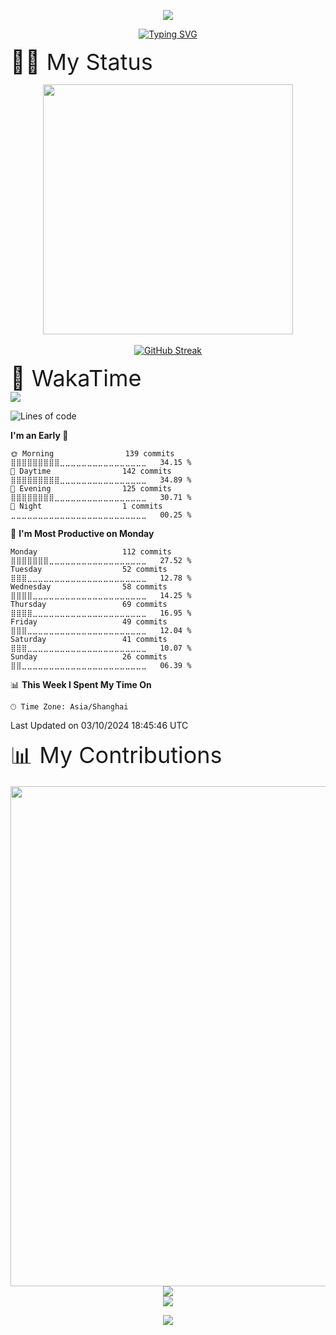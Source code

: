 <p align="center">
    <img src="https://capsule-render.vercel.app/api?type=waving&height=300&color=gradient&text=Welcome%20to%20my%20space&fontAlign=48&fontColor=0d1117&animation=fadeIn&stroke=0d1117&reversal=false&desc=Salianbooth&descAlign=61&descAlignY=38" />
</p>
<p align="center">
<a href="https://git.io/typing-svg"><img src="https://readme-typing-svg.demolab.com?font=Fira+Code&pause=1000&color=A347F7&center=false%C2%A0%E5%81%87&vCenter=false%C2%A0%E5%81%87&repeat=true%C2%A0%E7%9C%9F&random=false%C2%A0%E5%81%87&width=444&lines=Welcome+to+my+Github+profile+page!" alt="Typing SVG" /></a>
</p>

 <div style="font-size: 36px;text-align: left;">🧙‍♂️ My Status </div>
<p align="center">
    <!-- https://github.com/anuraghazra/github-readme-stats -->
  <img align="center" width="400" src="https://github-readme-stats.vercel.app/api?username=Salianbooth&theme=tokyonight" />
    <br /> <br />
   <a href="https://git.io/streak-stats"><img src="https://streak-stats.demolab.com?user=Salianbooth&theme=iceberg&hide_border=" alt="GitHub Streak" /></a>
    <br />
<!-- waka time-->
 <div style="font-size: 36px;text-align: left;">🍔 WakaTime   </div> 
<picture>
  <source
    srcset="https://github-readme-stats.vercel.app/api/wakatime?username=Salianbooth&layout=compact&text_color=f0f6fc&bg_color=00000000&hide_border=true&hide_title=true"
    media="(prefers-color-scheme: dark)"
  />
  <source
    srcset="https://github-readme-stats.vercel.app/api/wakatime?username=Salianbooth&layout=compact&text_color=1f2328&bg_color=00000000&hide_border=true&hide_title=true"
    media="(prefers-color-scheme: light), (prefers-color-scheme: no-preference)"
  />
  <img src="https://github-readme-stats.vercel.app/api/wakatime?username=Salianbooth&layout=compact&text_color=f0f6fc&bg_color=00000000&hide_border=true&hide_title=true" />
</picture>


<!--START_SECTION:waka-->
![Lines of code](https://img.shields.io/badge/From%20Hello%20World%20I%27ve%20Written-353.3%20thousand%20lines%20of%20code-blue)

**I'm an Early 🐤** 

```text
🌞 Morning                139 commits         ⣿⣿⣿⣿⣿⣿⣿⣿⣿⣀⣀⣀⣀⣀⣀⣀⣀⣀⣀⣀⣀⣀⣀⣀⣀   34.15 % 
🌆 Daytime                142 commits         ⣿⣿⣿⣿⣿⣿⣿⣿⣿⣀⣀⣀⣀⣀⣀⣀⣀⣀⣀⣀⣀⣀⣀⣀⣀   34.89 % 
🌃 Evening                125 commits         ⣿⣿⣿⣿⣿⣿⣿⣿⣀⣀⣀⣀⣀⣀⣀⣀⣀⣀⣀⣀⣀⣀⣀⣀⣀   30.71 % 
🌙 Night                  1 commits           ⣀⣀⣀⣀⣀⣀⣀⣀⣀⣀⣀⣀⣀⣀⣀⣀⣀⣀⣀⣀⣀⣀⣀⣀⣀   00.25 % 
```
📅 **I'm Most Productive on Monday** 

```text
Monday                   112 commits         ⣿⣿⣿⣿⣿⣿⣿⣀⣀⣀⣀⣀⣀⣀⣀⣀⣀⣀⣀⣀⣀⣀⣀⣀⣀   27.52 % 
Tuesday                  52 commits          ⣿⣿⣿⣀⣀⣀⣀⣀⣀⣀⣀⣀⣀⣀⣀⣀⣀⣀⣀⣀⣀⣀⣀⣀⣀   12.78 % 
Wednesday                58 commits          ⣿⣿⣿⣿⣀⣀⣀⣀⣀⣀⣀⣀⣀⣀⣀⣀⣀⣀⣀⣀⣀⣀⣀⣀⣀   14.25 % 
Thursday                 69 commits          ⣿⣿⣿⣿⣀⣀⣀⣀⣀⣀⣀⣀⣀⣀⣀⣀⣀⣀⣀⣀⣀⣀⣀⣀⣀   16.95 % 
Friday                   49 commits          ⣿⣿⣿⣀⣀⣀⣀⣀⣀⣀⣀⣀⣀⣀⣀⣀⣀⣀⣀⣀⣀⣀⣀⣀⣀   12.04 % 
Saturday                 41 commits          ⣿⣿⣿⣀⣀⣀⣀⣀⣀⣀⣀⣀⣀⣀⣀⣀⣀⣀⣀⣀⣀⣀⣀⣀⣀   10.07 % 
Sunday                   26 commits          ⣿⣿⣀⣀⣀⣀⣀⣀⣀⣀⣀⣀⣀⣀⣀⣀⣀⣀⣀⣀⣀⣀⣀⣀⣀   06.39 % 
```


📊 **This Week I Spent My Time On** 

```text
🕑︎ Time Zone: Asia/Shanghai
```


 Last Updated on 03/10/2024 18:45:46 UTC
<!--END_SECTION:waka-->

</p>
 <div style="font-size: 36px;text-align: left;">📊 My Contributions  </div> 
 <p align="center">
    <img width="800"
        src="https://github-readme-activity-graph.vercel.app/graph?username=Salianbooth&theme=github-compact&hide_border=true&area=true" />
    <br />
    <img align="center"
        src="https://github-readme-stats.vercel.app/api/top-langs/?username=Salianbooth&theme=transparent&hide_border=true&layout=donut-vertical&langs_count=6" />
    <br />
    <img align="center" src="https://skillicons.dev/icons?i=c,cpp,clion,java,py,html,css,rust,docker,linux,md,notion,matlab&theme=dark" />
</p>

<p align="center">
    <img src="https://capsule-render.vercel.app/api?type=wave&height=300&color=gradient&text=The%20end&section=footer&reversal=false&fontAlignY=64&animation=fadeIn" />
</p>
